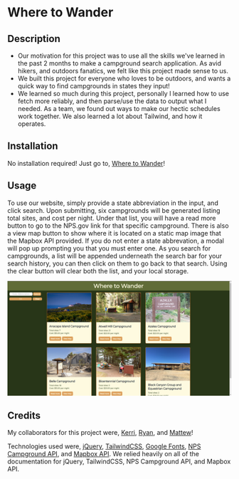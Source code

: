 # Where to Wander

## Description

- Our motivation for this project was to use all the skills we've learned in the past 2 months to make a campground search application. As avid hikers, and outdoors fanatics, we felt like this project made sense to us.
- We built this project for everyone who loves to be outdoors, and wants a quick way to find campgrounds in states they input!
- We learned so much during this project, personally I learned how to use fetch more reliably, and then parse/use the data to output what I needed. As a team, we found out ways to make our hectic schedules work together. We also learned a lot about Tailwind, and how it operates.

## Installation

No installation required! Just go to, [Where to Wander](https://norklas.github.io/project-one/)!

## Usage

To use our website, simply provide a state abbreviation in the input, and click search. Upon submitting, six campgrounds will be generated listing total sites, and cost per night. Under that list, you will have a read more button to go to the NPS.gov link for that specific campground. There is also a view map button to show where it is located on a static map image that the Mapbox API provided. If you do not enter a state abbrevation, a modal will pop up prompting you that you must enter one. As you search for campgrounds, a list will be appended underneath the search bar for your search history, you can then click on them to go back to that search. Using the clear button will clear both the list, and your local storage.

![website screenshot](./assets/images/screenshot.png)

## Credits

My collaborators for this project were, [Kerri](https://github.com/KerriAnn1), [Ryan](https://github.com/ryanzubayer), and [Mattew](https://github.com/MatthewT12)!

Technologies used were, [jQuery](https://api.jquery.com/), [TailwindCSS](https://tailwindcss.com/docs/installation), [Google Fonts](https://fonts.google.com/), [NPS Campground API](https://www.nps.gov/subjects/developer/api-documentation.htm#/campgrounds/getCampgrounds), and [Mapbox API](https://docs.mapbox.com/api/overview/). We relied heavily on all of the documentation for jQuery, TailwindCSS, NPS Campground API, and Mapbox API.





